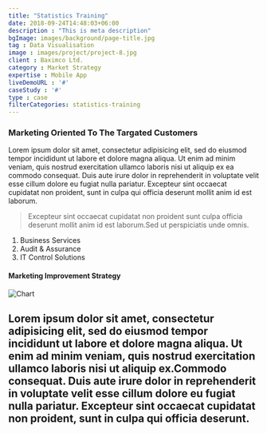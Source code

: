 ```yaml
---
title: "Statistics Training"
date: 2018-09-24T14:48:03+06:00
description : "This is meta description"
bgImage: images/background/page-title.jpg
tag : Data Visualisation
image : images/project/project-8.jpg
client : Baximco Ltd.
category : Market Strategy
expertise : Mobile App
liveDemoURL : '#'
caseStudy : '#'
type : case
filterCategories: statistics-training
---
```


### Marketing Oriented To The Targated Customers

Lorem ipsum dolor sit amet, consectetur adipisicing elit, sed do eiusmod tempor incididunt ut labore et dolore magna aliqua. Ut enim ad minim veniam, quis nostrud exercitation ullamco laboris nisi ut aliquip ex ea commodo consequat. Duis aute irure dolor in reprehenderit in voluptate velit esse cillum dolore eu fugiat nulla pariatur. Excepteur sint occaecat cupidatat non proident, sunt in culpa qui officia deserunt mollit anim id est laborum.


>Excepteur sint occaecat cupidatat non proident sunt culpa officia deserunt mollit anim id est laborum.Sed ut perspiciatis unde omnis.

1. Business Services
2. Audit & Assurance
3. IT Control Solutions

#### Marketing Improvement Strategy

![Chart](../../images/service/service-chart.jpg)

Lorem ipsum dolor sit amet, consectetur adipisicing elit, sed do eiusmod tempor incididunt ut labore et dolore magna aliqua. Ut enim ad minim veniam, quis nostrud exercitation ullamco laboris nisi ut aliquip ex.Commodo consequat. Duis aute irure dolor in reprehenderit in voluptate velit esse cillum dolore eu fugiat nulla pariatur. Excepteur sint occaecat cupidatat non proident, sunt in culpa qui officia deserunt.
---

